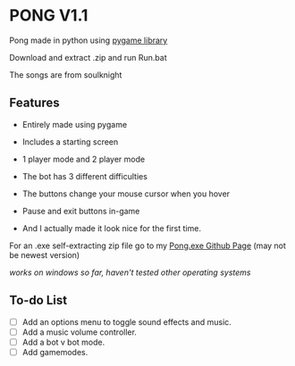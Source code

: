 # PONG V1.1
Pong made in python using [pygame library](https://www.pygame.org/)

Download and extract .zip and run Run.bat

The songs are from soulknight

## Features

- Entirely made using pygame

- Includes a starting screen

- 1 player mode and 2 player mode

- The bot has 3 different difficulties

- The buttons change your mouse cursor when you hover

- Pause and exit buttons in-game

- And I actually made it look nice for the first time.

For an .exe self-extracting zip file go to my [Pong.exe Github Page](https://github.com/Kai-Guan/PONG-exe) (may not be newest version)

*works on windows so far, haven't tested other operating systems*

## To-do List
- [ ] Add an options menu to toggle sound effects and music.
- [ ] Add a music volume controller.
- [ ] Add a bot v bot mode.
- [ ] Add gamemodes.
